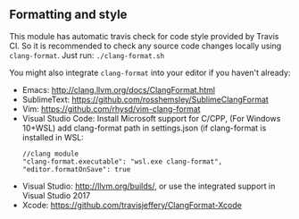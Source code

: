 ## Formatting and style
This module has automatic travis check for code style provided by Travis CI.
So it is recommended to check any source code changes locally using `clang-format`.
Just run:
`./clang-format.sh`

You might also integrate `clang-format` into your editor if you haven't already:
- Emacs: http://clang.llvm.org/docs/ClangFormat.html
- SublimeText: https://github.com/rosshemsley/SublimeClangFormat
- Vim: https://github.com/rhysd/vim-clang-format
- Visual Studio Code: Install Microsoft support for C/CPP, (For Windows 10+WSL) add clang-format path in settings.json (if clang-format is installed in WSL:
     ```
    //clang module
    "clang-format.executable": "wsl.exe clang-format",
    "editor.formatOnSave": true
     ```
- Visual Studio: http://llvm.org/builds/, or use the integrated support in Visual Studio 2017
- Xcode: https://github.com/travisjeffery/ClangFormat-Xcode
